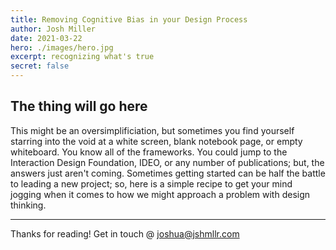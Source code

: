```yaml
---
title: Removing Cognitive Bias in your Design Process
author: Josh Miller
date: 2021-03-22
hero: ./images/hero.jpg
excerpt: recognizing what's true
secret: false
---
```


## The thing will go here

This might be an oversimplificiation, but sometimes you find yourself starring into the void at a white screen, blank notebook page, or empty whiteboard. You know all of the frameworks. You could jump to the Interaction Design Foundation, IDEO, or any number of publications; but, the answers just aren't coming.
Sometimes getting started can be half the battle to leading a new project; so, here is a simple recipe to get your mind jogging when it comes to how we might approach a problem with design thinking.

---
Thanks for reading!
Get in touch @ [joshua@jshmllr.com](mailto:joshua@jshmllr.com)
